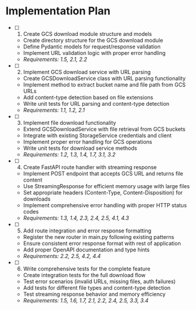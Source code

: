 # Implementation Plan

- [ ] 1. Create GCS download module structure and models
  - Create directory structure for the GCS download module
  - Define Pydantic models for request/response validation
  - Implement URL validation logic with proper error handling
  - _Requirements: 1.5, 2.1, 2.2_

- [ ] 2. Implement GCS download service with URL parsing
  - Create GCSDownloadService class with URL parsing functionality
  - Implement method to extract bucket name and file path from GCS URLs
  - Add content-type detection based on file extensions
  - Write unit tests for URL parsing and content-type detection
  - _Requirements: 1.1, 1.2, 2.1_

- [ ] 3. Implement file download functionality
  - Extend GCSDownloadService with file retrieval from GCS buckets
  - Integrate with existing StorageService credentials and client
  - Implement proper error handling for GCS operations
  - Write unit tests for download service methods
  - _Requirements: 1.2, 1.3, 1.4, 1.7, 3.1, 3.2_

- [ ] 4. Create FastAPI route handler with streaming response
  - Implement POST endpoint that accepts GCS URL and returns file content
  - Use StreamingResponse for efficient memory usage with large files
  - Set appropriate headers (Content-Type, Content-Disposition) for downloads
  - Implement comprehensive error handling with proper HTTP status codes
  - _Requirements: 1.3, 1.4, 2.3, 2.4, 2.5, 4.1, 4.3_

- [ ] 5. Add route integration and error response formatting
  - Register the new router in main.py following existing patterns
  - Ensure consistent error response format with rest of application
  - Add proper OpenAPI documentation and type hints
  - _Requirements: 2.2, 2.5, 4.2, 4.4_

- [ ] 6. Write comprehensive tests for the complete feature
  - Create integration tests for the full download flow
  - Test error scenarios (invalid URLs, missing files, auth failures)
  - Add tests for different file types and content-type detection
  - Test streaming response behavior and memory efficiency
  - _Requirements: 1.5, 1.6, 1.7, 2.1, 2.2, 2.4, 2.5, 3.3, 3.4_